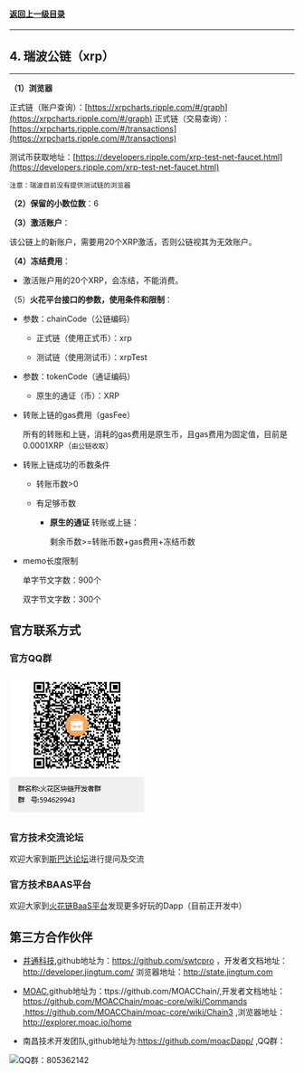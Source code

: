 #### <a href="./chapter10.md#top">返回上一级目录</a>      
---
## 4. 瑞波公链（xrp）
---

**（1）浏览器**

正式链（账户查询）：[https://xrpcharts.ripple.com/#/graph](https://xrpcharts.ripple.com/#/graph)
正式链（交易查询）：[https://xrpcharts.ripple.com/#/transactions](https://xrpcharts.ripple.com/#/transactions)

测试币获取地址：[https://developers.ripple.com/xrp-test-net-faucet.html](https://developers.ripple.com/xrp-test-net-faucet.html)

`注意：瑞波目前没有提供测试链的浏览器`

**（2）保留的小数位数**：6

**（3）激活账户**：

 该公链上的新账户，需要用20个XRP激活，否则公链视其为无效账户。

**（4）冻结费用**：

* 激活账户用的20个XRP，会冻结，不能消费。

（5）**火花平台接口的参数，使用条件和限制**：

* 参数：chainCode（公链编码）

	* 正式链（使用正式币）：xrp

	* 测试链（使用测试币）：xrpTest

* 参数：tokenCode（通证编码）

	* 原生的通证（币）：XRP

	
* 转账上链的gas费用（gasFee）

	所有的转账和上链，消耗的gas费用是原生币，且gas费用为固定值，目前是0.0001XRP（`由公链收取`）

* 转账上链成功的币数条件

	* 转账币数>0

	* 有足够币数

		* **原生的通证** 转账或上链：

			剩余币数>=转账币数+gas费用+冻结币数

* memo长度限制

	单字节文字数：900个

	双字节文字数：300个






## 官方联系方式

### 官方QQ群

![QQ群：594629943](../sp.png)

### 官方技术交流论坛
  欢迎大家到<a href="http://sparkda.com/">斯巴达论坛</a>进行提问及交流 

### 官方技术BAAS平台
  欢迎大家到<a href="http://baas.sparkchain.cn/">火花链BaaS平台</a>发现更多好玩的Dapp（目前正开发中）


## 第三方合作伙伴

 - <a href="https://www.jingtum.com/">井通科技</a>,github地址为：https://github.com/swtcpro ，开发者文档地址：http://developer.jingtum.com/  浏览器地址：http://state.jingtum.com

 - <a href="http://www.moac.io/">MOAC</a>,github地址为：ttps://github.com/MOACChain/,开发者文档地址：https://github.com/MOACChain/moac-core/wiki/Commands ,https://github.com/MOACChain/moac-core/wiki/Chain3 ,浏览器地址：http://explorer.moac.io/home

 - 南昌技术开发团队,github地址为:https://github.com/moacDapp/ ,QQ群：

 ![QQ群：805362142](../nc.png)

